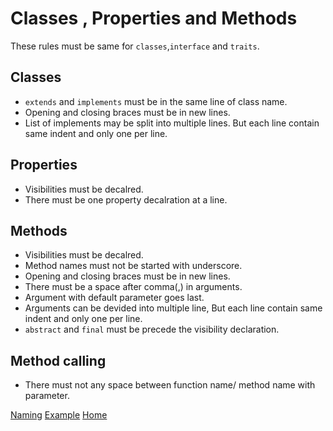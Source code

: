 # Classes , Properties and Methods
These rules must be same for `classes`,`interface` and `traits`.
## Classes
* `extends` and `implements` must be in the same line of class name.
* Opening and closing braces must be in new lines.
* List of implements may be split into multiple lines. But each line contain same indent and only one per line.

## Properties
* Visibilities must be decalred.
* There must be one property decalration at a line.

## Methods
* Visibilities must be decalred.
* Method names must not be started with underscore.
* Opening and closing braces must be in new lines.
* There must be a space after comma(,) in arguments.
* Argument with default parameter goes last.
* Arguments can be devided into multiple line, But each line contain same indent and only one per line.
* `abstract` and `final` must be precede the visibility declaration.

## Method calling
* There must not any space between function name/ method name with parameter.

[Naming](names.md)
[Example](../examples/class.md)
[Home](../index.md)
